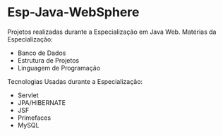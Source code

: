# Esp-Java-WebSphere
Projetos realizadas durante a Especialização em Java Web.
Matérias da Especialização:
* Banco de Dados
* Estrutura de Projetos
* Linguagem de Programação

Tecnologias Usadas durante a Especialização:
* Servlet
* JPA/HIBERNATE
* JSF
* Primefaces
* MySQL
